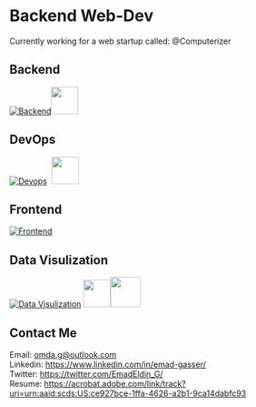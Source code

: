 # Backend Web-Dev
Currently working for a web startup called: @Computerizer




## Backend   
[![Backend](https://skillicons.dev/icons?i=python,django,postgres,sqlite)](https://skillicons.dev)<img src='https://miro.medium.com/max/512/0*Nn7jvZ2XB2KcKqUC.png' width='48'>


## DevOps   
[![Devops](https://skillicons.dev/icons?i=docker,git,selenium,aws)](https://skillicons.dev) &nbsp;<img src='https://avatars.githubusercontent.com/u/54465427?v=4' width='48'>


## Frontend   
[![Frontend](https://skillicons.dev/icons?i=html,css,js,bootstrap)](https://skillicons.dev) 

## Data Visulization  
[![Data Visulization](https://skillicons.dev/icons?i=r)](https://skillicons.dev) <img src='https://cdn.icon-icons.com/icons2/2397/PNG/512/microsoft_office_excel_logo_icon_145720.png' width='48'><img src='https://cdn.filepicker.io/api/file/jZDILlufSOSDOkuJTZ7J' width='53'>




## Contact Me

Email: <omda.g@outlook.com>  
Linkedin: <https://www.linkedin.com/in/emad-gasser/>  
Twitter: <https://twitter.com/EmadEldin_G/>  
Resume: <https://acrobat.adobe.com/link/track?uri=urn:aaid:scds:US:ce927bce-1ffa-4626-a2b1-9ca14dabfc93>


